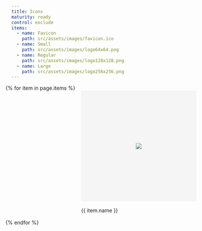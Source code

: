 ```yaml
---
title: Icons
maturity: ready
control: exclude
items: 
  - name: Favicon
    path: src/assets/images/favicon.ico
  - name: Small
    path: src/assets/images/logo64x64.png
  - name: Regular
    path: src/assets/images/logo128x128.png  
  - name: Large
    path: src/assets/images/logo256x256.png  
---
```

<style>
.set { 
  display: flex;
  flex-wrap: wrap;
  margin: 0 -1rem;
  margin-top: 0;
  padding: 0;
  list-style: none;
}
li {
  flex: 1 0 20%;
  margin: 1rem;
}
.image {
  display: flex;
  flex-direction: column;
  align-items: center;
  justify-content: center;
  width: 100%;
  min-width: 280px;
  height: 300px;
  background-color: whitesmoke;
  border: 1px solid whitesmoke;
  margin-bottom: 1rem;
}
img {
  max-height: 100%;
}
p {
  margin: 0;
}
</style>
<ul class="set">
{% for item in page.items %} 
  <li>
    <div class="image"><img src="{{ site.baseurl }}/{{ item.path }}"/></div>
    <p class="header">{{ item.name }}</p>
  </li>
{% endfor %}
</ul>